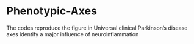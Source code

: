 # Phenotypic-Axes
The codes reproduce the figure in Universal clinical Parkinson’s disease axes identify  a major influence of neuroinflammation
